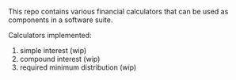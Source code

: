 This repo contains various financial calculators that can be used as components in a software suite.

Calculators implemented:
  1. simple interest (wip)
  2. compound interest (wip)
  3. required minimum distribution (wip)
